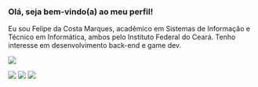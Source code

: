 <h3> Olá, seja bem-vindo(a) ao meu perfil! </h3>
<p> Eu sou Felipe da Costa Marques, acadêmico em Sistemas de Informação e Técnico em Informática, ambos pelo Instituto Federal do Ceará. Tenho interesse em desenvolvimento back-end e game dev. </p> 
<p align="">
  <a href="https://skillicons.dev">
    <img src="https://skillicons.dev/icons?i=cs,cpp,py,java,unity" />
  </a>
</p>

<div>
  <a href="mailto:felipe.comarques1208@gmail.com" alt="Email">
  <img src="https://img.shields.io/badge/-Gmail-%23333?style=for-the-badge&logo=gmail&logoColor=white" target="_blank"></a>
  
  <a href="https://www.linkedin.com/in/felipe-marques-a4b73a241/" target="_blank" alt="Linkedin">
  <img src="https://img.shields.io/badge/-LinkedIn-%230077B5?style=for-the-badge&logo=linkedin&logoColor=white" target="_blank"></a> 
  
  <a href="https://api.whatsapp.com/send?phone=5538999221208&text=Olá" alt="Whatsapp">   
  <img src="https://img.shields.io/badge/WhatsApp-25D366?style=for-the-badge&logo=whatsapp&logoColor=white" target="_blank" </a>
</div>
  
  <!--
<div>
  <img align="center" alt="Csharp" height="60" width="70" src="https://raw.githubusercontent.com/devicons/devicon/master/icons/csharp/csharp-original.svg">
  <img align="center" alt="Cplusplus" height="60" width="70" src="https://raw.githubusercontent.com/devicons/devicon/master/icons/cplusplus/cplusplus-original.svg">
  <img align="center" alt="Python" height="60" width="70" src="https://raw.githubusercontent.com/devicons/devicon/master/icons/python/python-original.svg">
  <img align="center" alt="Java" height="60" width="70" src="https://raw.githubusercontent.com/devicons/devicon/master/icons/java/java-plain.svg">
  <img align="center" alt="Unity" height="85" width="165" src="https://cdn.brandfolder.io/S5BC9Y64/at/rmmt7gzrxj4m355sssbqqxv/U_Logo_Small_White_RGB_1C.svg">
</div>
-->

